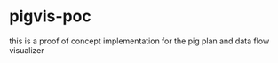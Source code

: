 pigvis-poc
==========

this is a proof of concept implementation for the pig plan and data flow visualizer